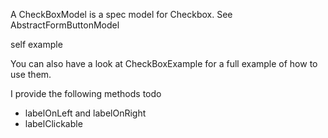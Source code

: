 A CheckBoxModel is a spec model for Checkbox.
See AbstractFormButtonModel

self example

You can also have a look at CheckBoxExample for a full example of how to use them.

I provide the following methods
todo
- labelOnLeft and labelOnRight
- labelClickable